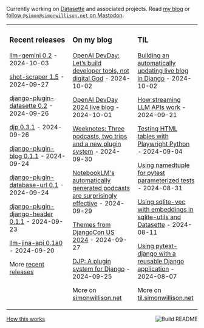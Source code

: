 Currently working on [Datasette](https://datasette.io/) and associated projects. Read [my blog](https://simonwillison.net/) or <a href="https://fedi.simonwillison.net/@simon">follow `@simon@simonwillison.net` on Mastodon</a>.

<table><tr><td valign="top" width="33%">

### Recent releases
<!-- recent_releases starts -->
[llm-gemini 0.2](https://github.com/simonw/llm-gemini/releases/tag/0.2) - 2024-10-03

[shot-scraper 1.5](https://github.com/simonw/shot-scraper/releases/tag/1.5) - 2024-09-27

[django-plugin-datasette 0.2](https://github.com/simonw/django-plugin-datasette/releases/tag/0.2) - 2024-09-26

[djp 0.3.1](https://github.com/simonw/djp/releases/tag/0.3.1) - 2024-09-26

[django-plugin-blog 0.1.1](https://github.com/simonw/django-plugin-blog/releases/tag/0.1.1) - 2024-09-24

[django-plugin-database-url 0.1](https://github.com/simonw/django-plugin-database-url/releases/tag/0.1) - 2024-09-24

[django-plugin-django-header 0.1.1](https://github.com/simonw/django-plugin-django-header/releases/tag/0.1.1) - 2024-09-23

[llm-jina-api 0.1a0](https://github.com/simonw/llm-jina-api/releases/tag/0.1a0) - 2024-09-20
<!-- recent_releases ends -->
More [recent releases](https://github.com/simonw/simonw/blob/main/releases.md)
</td><td valign="top" width="34%">

### On my blog
<!-- blog starts -->
[OpenAI DevDay: Let’s build developer tools, not digital God](https://simonwillison.net/2024/Oct/2/not-digital-god/) - 2024-10-02

[OpenAI DevDay 2024 live blog](https://simonwillison.net/2024/Oct/1/openai-devday-2024-live-blog/) - 2024-10-01

[Weeknotes: Three podcasts, two trips and a new plugin system](https://simonwillison.net/2024/Sep/30/weeknotes/) - 2024-09-30

[NotebookLM's automatically generated podcasts are surprisingly effective](https://simonwillison.net/2024/Sep/29/notebooklm-audio-overview/) - 2024-09-29

[Themes from DjangoCon US 2024](https://simonwillison.net/2024/Sep/27/themes-from-djangocon-us-2024/) - 2024-09-27

[DJP: A plugin system for Django](https://simonwillison.net/2024/Sep/25/djp-a-plugin-system-for-django/) - 2024-09-25
<!-- blog ends -->
More on [simonwillison.net](https://simonwillison.net/)
</td><td valign="top" width="33%">

### TIL
<!-- tils starts -->
[Building an automatically updating live blog in Django](https://til.simonwillison.net/django/live-blog) - 2024-10-02

[How streaming LLM APIs work](https://til.simonwillison.net/llms/streaming-llm-apis) - 2024-09-21

[Testing HTML tables with Playwright Python](https://til.simonwillison.net/playwright/testing-tables) - 2024-09-04

[Using namedtuple for pytest parameterized tests](https://til.simonwillison.net/pytest/namedtuple-parameterized-tests) - 2024-08-31

[Using sqlite-vec with embeddings in sqlite-utils and Datasette](https://til.simonwillison.net/sqlite/sqlite-vec) - 2024-08-11

[Using pytest-django with a reusable Django application](https://til.simonwillison.net/django/pytest-django) - 2024-08-07
<!-- tils ends -->
More on [til.simonwillison.net](https://til.simonwillison.net/)
</td></tr></table>

<a href="https://github.com/simonw/simonw/actions"><img src="https://github.com/simonw/simonw/workflows/Build%20README/badge.svg" align="right" alt="Build README"></a> <a href="https://simonwillison.net/2020/Jul/10/self-updating-profile-readme/">How this works</a>

